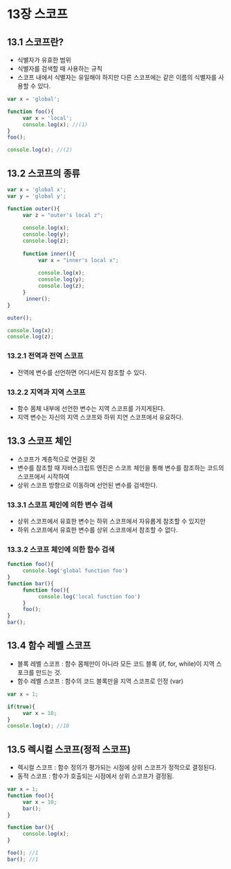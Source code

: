 # 13장 스코프
## 13.1 스코프란?
- 식별자가 유효한 범위
- 식별자를 검색할 때 사용하는 규칙
- 스코프 내에서 식별자는 유일해야 하지만 다른 스코프에는 같은 이름의 식별자를 사용할 수 있다. 
```jsx
var x = 'global';

function foo(){
	 var x = 'local';
	 console.log(x); //(1)
}
foo();

console.log(x); //(2)
```

## 13.2 스코프의 종류
```jsx
var x = 'global x';
var y = 'global y';

function outer(){
	 var z = "outer's local z";
	 
	 console.log(x);
	 console.log(y);
	 console.log(z);
	 
	 function inner(){
		  var x = "inner's local x";
		  
		  console.log(x);
		  console.log(y);
		  console.log(z);
     }
	  inner();
}

outer();

console.log(x);
console.log(z);
```
### 13.2.1 전역과 전역 스코프
- 전역에 변수를 선언하면 어디서든지 참조할 수 있다.

### 13.2.2 지역과 지역 스코프
- 함수 몸체 내부에 선언한 변수는 지역 스코프를 가지게된다.
- 지역 변수는 자신의 지역 스코프와 하위 지연 스코프에서 유요하다.

## 13.3 스코프 체인
- 스코프가 계층적으로 연결된 것
- 변수를 참조할 때 자바스크립트 엔진은 스코프 체인을 통해 변수를 참조하는 코드의 스코프에서 시작하여
- 상위 스코프 방향으로 이동하며 선언된 변수를 검색한다.
### 13.3.1 스코프 체인에 의한 변수 검색
- 상위 스코프에서 유효한 변수는 하위 스코프에서 자유롭게 참조할 수 있지만
- 하위 스코프에서 유효한 변수를 상위 스코프에서 참조할 수 없다.
### 13.3.2 스코프 체인에 의한 함수 검색
```jsx
function foo(){
	 console.log('global function foo')
}
function bar(){
	 function foo(){
		  console.log('local function foo')
     }
	 foo();
}
bar();
```

## 13.4 함수 레벨 스코프
- 블록 레벨 스코프 : 함수 몸체만이 아니라 모든 코드 블록 (if, for, while)이 지역 스포크를 만드는 것.
- 함수 레벨 스코프 : 함수의 코드 블록만을 지역 스코프로 인정 (var)
```jsx
var x = 1;

if(true){
	 var x = 10;
}
console.log(x); //10
```
## 13.5 렉시컬 스코프(정적 스코프)
- 렉시컬 스코프 : 함수 정의가 평가되는 시점에 상위 스코프가 정적으로 결정된다.
- 동적 스코프 : 함수가 호출되는 시점에서 상위 스코프가 결정됨.

```jsx
var x = 1;
function foo(){
	 var x = 10;
	 bar();
}

function bar(){
	 console.log(x);
}

foo(); //1
bar(); //1
```
